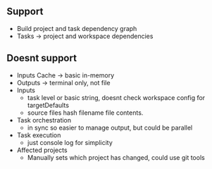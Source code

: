 
## Support
- Build project and task dependency graph
- Tasks -> project and workspace dependencies

## Doesnt support
- Inputs Cache -> basic in-memory
- Outputs -> terminal only, not file
- Inputs 
    - task level or basic string, doesnt check workspace config for targetDefaults
    - source files hash filename file contents.
- Task orchestration
    - in sync so easier to manage output, but could be parallel
- Task execution
    - just console log for simplicity
- Affected projects
    - Manually sets which project has changed, could use git tools